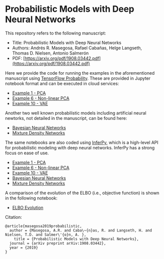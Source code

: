 # Probabilistic Models with Deep Neural Networks 

This repository refers to the following manuscript:

- Title: Probabilistic Models with Deep Neural Networks 
- Authors: Andrés R. Masegosa, Rafael Cabañas, Helge Langseth, Thomas D. Nielsen, Antonio Salmerón 
- PDF: [https://arxiv.org/pdf/1908.03442.pdf](https://arxiv.org/pdf/1908.03442.pdf)

Here we provide the code for running the examples in the aforementioned manuscript using
[TensorFlow Probability](https://www.tensorflow.org/probability). These are provided in Jupyter notebook format and can be executed in cloud services:

- [Example 1 - PCA](https://github.com/PGM-Lab/ProbModelingDNNs/blob/master/notebooks/Example1-PCA.ipynb)
- [Example 6 - Non-linear PCA](https://github.com/PGM-Lab/ProbModelingDNNs/blob/master/notebooks/Example6-NLPCA.ipynb)
- [Example 10 - VAE](https://github.com/PGM-Lab/ProbModelingDNNs/blob/master/notebooks/Example10-VAE.ipynb)

Another two well known probabilistic models including artificial neural newtorks, not detailed in the manuscript, can be found here:
- [Bayesian Neural Networks](https://github.com/PGM-Lab/ProbModelingDNNs/blob/master/notebooks/BayesianNeuralNetworks-Edward2.ipynb)
- [Mixture Density Networks](https://github.com/PGM-Lab/ProbModelingDNNs/blob/master/notebooks/mixture_density_networks-Edward2.ipynb)

The same notebooks are also coded using [InferPy](https://inferpy.readthedocs.io), which is a high-level API for probabilistic modeling with deep neural networks. InferPy has a strong focus on ease of use. 
- [Example 1 - PCA](https://github.com/PGM-Lab/InferPy/blob/develop/notebooks/ProbModelingDNNs/Example1-PCA.ipynb)
- [Example 6 - Non-linear PCA](https://github.com/PGM-Lab/InferPy/blob/develop/notebooks/ProbModelingDNNs/Example6-NLPCA.ipynb)
- [Example 10 - VAE](https://github.com/PGM-Lab/InferPy/blob/develop/notebooks/ProbModelingDNNs/Example10-VAE.ipynb)
- [Bayesian Neural Networks](https://github.com/PGM-Lab/InferPy/blob/develop/notebooks/BayesianNeuralNetworks.ipynb)
- [Mixture Density Networks](https://github.com/PGM-Lab/InferPy/blob/develop/notebooks/mixture_density_networks.ipynb)

A comparison of the evolution of the ELBO (i.e., objective function) is shown in the following notebook:

- [ELBO Evolution](https://github.com/PGM-Lab/ProbModelingDNNs/blob/master/notebooks/res/ELBO-Evolution.ipynb)


Citation:

```
@article{masegosa2019probabilistic,
  author = {Masegosa, A.R. and Caba\~{n}as, R. and Langseth, H. and Nielsen, T.D. and Salmer\'{o}n, A. },
    title = {Probabilistic Models with Deep Neural Networks},
  journal = {arXiv preprint arXiv:1908.03442},
  year = {2019}
}
``` 
